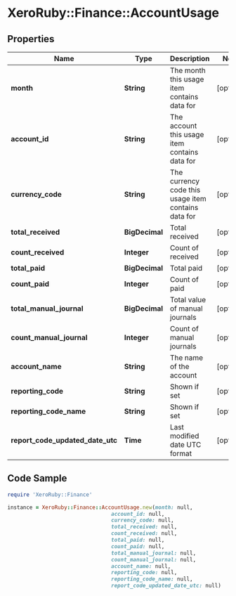 # XeroRuby::Finance::AccountUsage

## Properties

Name | Type | Description | Notes
------------ | ------------- | ------------- | -------------
**month** | **String** | The month this usage item contains data for | [optional] 
**account_id** | **String** | The account this usage item contains data for | [optional] 
**currency_code** | **String** | The currency code this usage item contains data for | [optional] 
**total_received** | **BigDecimal** | Total received | [optional] 
**count_received** | **Integer** | Count of received | [optional] 
**total_paid** | **BigDecimal** | Total paid | [optional] 
**count_paid** | **Integer** | Count of paid | [optional] 
**total_manual_journal** | **BigDecimal** | Total value of manual journals | [optional] 
**count_manual_journal** | **Integer** | Count of manual journals | [optional] 
**account_name** | **String** | The name of the account | [optional] 
**reporting_code** | **String** | Shown if set | [optional] 
**reporting_code_name** | **String** | Shown if set | [optional] 
**report_code_updated_date_utc** | **Time** | Last modified date UTC format | [optional] 

## Code Sample

```ruby
require 'XeroRuby::Finance'

instance = XeroRuby::Finance::AccountUsage.new(month: null,
                                 account_id: null,
                                 currency_code: null,
                                 total_received: null,
                                 count_received: null,
                                 total_paid: null,
                                 count_paid: null,
                                 total_manual_journal: null,
                                 count_manual_journal: null,
                                 account_name: null,
                                 reporting_code: null,
                                 reporting_code_name: null,
                                 report_code_updated_date_utc: null)
```



